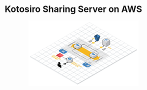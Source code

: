 Kotosiro Sharing Server on AWS
==============================

<p align="center">
  <img src="images/architecture.png" width="70%"/>
</p>
